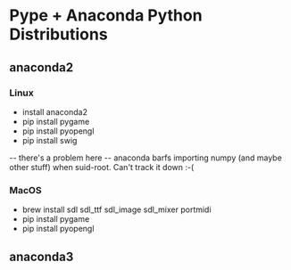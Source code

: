 # Pype + Anaconda Python Distributions

## anaconda2

### Linux

- install anaconda2
- pip install pygame
- pip install pyopengl
- pip install swig

-- there's a problem here -- anaconda barfs importing numpy (and
   maybe other stuff) when suid-root. Can't track it down :-(

### MacOS

- brew install sdl sdl_ttf sdl_image sdl_mixer portmidi
- pip install pygame
- pip install pyopengl

## anaconda3

